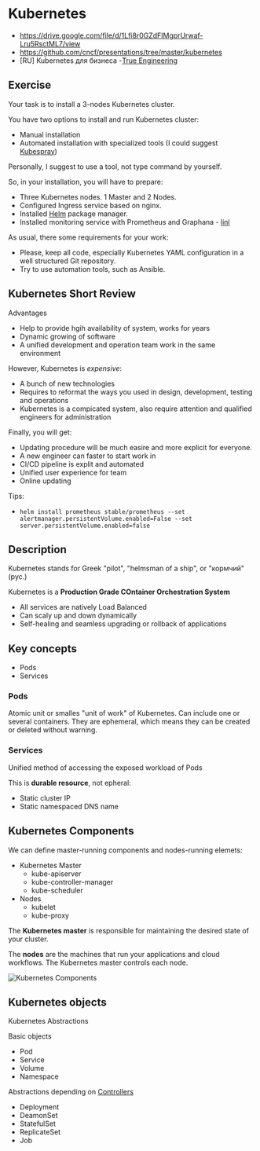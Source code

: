 # Kubernetes

- https://drive.google.com/file/d/1Lfi8r0GZdFIMgprUrwaf-Lru5RsctML7/view
- https://github.com/cncf/presentations/tree/master/kubernetes
- [RU] Kubernetes для бизнеса -[True Engineering](https://trueengineering.ru/ru/cases/k8s_for_business)

## Exercise

Your task is to install a 3-nodes Kubernetes cluster.

You have two options to install and run Kubernetes cluster:

- Manual installation
- Automated installation with specialized tools (I could suggest [Kubespray](https://github.com/kubernetes-sigs/kubespray))

Personally, I suggest to use a tool, not type command by yourself.

So, in your installation, you will have to prepare:

- Three Kubernetes nodes. 1 Master and 2 Nodes.
- Configured Ingress service based on nginx.
- Installed [Helm](https://helm.sh/) package manager.
- Installed monitoring service with Prometheus and Graphana - [linl](https://github.com/coreos/kube-prometheus)

As usual, there some requirements for your work:

- Please, keep all code, especially Kubernetes YAML configuration in a well structured Git repository.
- Try to use automation tools, such as Ansible.

## Kubernetes Short Review

Advantages

- Help to provide hgih availability of system, works for years
- Dynamic growing of software
- A unified development and operation team work in the same environment

However, Kubernetes is _expensive_:

- A bunch of new technologies
- Requires to reformat the ways you used in design, development, testing and operations
- Kubernetes is a compicated system, also require attention and qualified engineers for administration

Finally, you will get:

- Updating procedure will be much easire and more explicit for everyone.
- A new engineer can faster to start work in
- CI/CD pipeline is explit and automated
- Unified user experience for team
- Online updating

Tips:

- `helm install prometheus stable/prometheus --set alertmanager.persistentVolume.enabled=False --set server.persistentVolume.enabled=false`

## Description

Kubernetes stands for Greek "pilot", "helmsman of a ship", or "кормчий" (рус.)

Kubernetes is a **Production Grade COntainer Orchestration System**

- All services are natively Load Balanced
- Can scaly up and down dynamically
- Self-healing and seamless upgrading or rollback of applications

## Key concepts

- Pods
- Services

### Pods

Atomic unit or smalles "unit of work" of Kubernetes. Can include one or several containers. They are ephemeral, which means they can be created or deleted without warning.

### Services

Unified method of accessing the exposed workload of Pods

This is **durable resource**, not epheral:

- Static cluster IP
- Static namespaced DNS name

## Kubernetes Components

We can define master-running components and nodes-running elemets:

- Kubernetes Master
  - kube-apiserver
  - kube-controller-manager
  - kube-scheduler
- Nodes
  - kubelet
  - kube-proxy

The **Kubernetes master** is responsible for maintaining the desired state of your cluster.

The **nodes** are the machines that run your applications and cloud workflows. The Kubernetes master controls each node.

![Kubernetes Components](https://d33wubrfki0l68.cloudfront.net/7016517375d10c702489167e704dcb99e570df85/7bb53/images/docs/components-of-kubernetes.png)

## Kubernetes objects

Kubernetes Abstractions

Basic objects

- Pod
- Service
- Volume
- Namespace

Abstractions depending on [Controllers](https://kubernetes.io/docs/concepts/architecture/controller/)

- Deployment
- DeamonSet
- StatefulSet
- ReplicateSet
- Job
